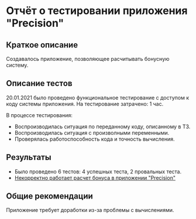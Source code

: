 # **Отчёт о тестировании приложения "Precision"**

## **Краткое описание**
Создавалось приложение, позволяющее расчитывать бонусную систему.

## **Описание тестов**
20.01.2021 было проведено функциональное тестирование с доступом к коду системы приложения. На тестирование затрачено: 1 час.

В процессе тестирования:
* Воспроизводилась ситуация по переданному коду, описанному в ТЗ.
* Воспроизводилась ситуация с произволными переменными.
* Проверялась работоспособность кода и точность вычисления.

## **Результаты**
* Было проведено 6 тестов: 4 успешных теста, 2 провальных теста.
* [Некорректно работает расчет бонуса в приложении "Precision"](https://github.com/Darya-Rak/java-precision/issues/1)

## **Общие рекомендации**
Приложение требует доработки из-за проблемы с вычислениями.
